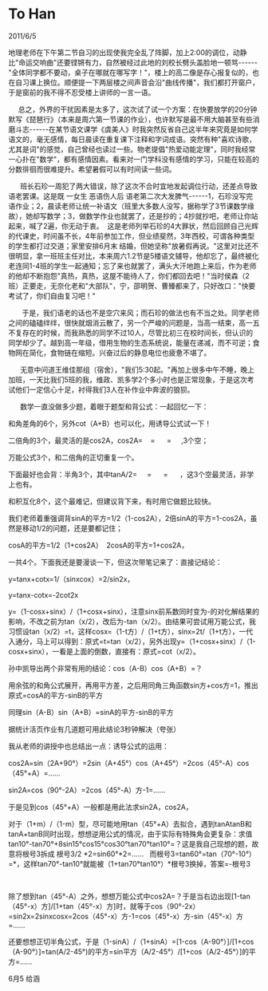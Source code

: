 

# To Han
2011/6/5

地理老师在下午第二节自习的出现使我完全乱了阵脚，加上2:00的调位，动静比"命运交响曲"还要铿锵有力，自然被经过此地的刘校长劈头盖脸地一顿骂------"全体同学都不要动，桌子在哪就在哪写字！"，楼上的高二像是存心报复似的，也在自习课上换位。顺便提一下两层楼之间声音会沿"曲线传播"，我们都打开窗户，于是窗前的我不得不忍受楼上讲师的一言一语。

    
总之，外界的干扰因素是太多了，这次试了试一个方案：在快要放学的20分钟默写《琵琶行》（本来是周六第一节课的作业），也许默写是最不用大脑甚至有些消磨斗志------在某节语文课学《虞美人》时我突然反省自己这半年来究竟是如何学语文的，毫无感情，每日晨读在重复课下注释和字词成语。突然有种"喜欢诗歌，尤其是词"的感觉，自己曾经也读过一些。物老提倡"热爱动能定理"，同时我经常一心扑在"数学"，都有感情因素。看来对一门学科没有感情的学习，只能在较高的分数徘徊而很难提升。希望暑假可以有时间读一些词。

     
班长石珍一周犯了两大错误，除了这次不合时宜地发起调位行动，还差点导致语老罢课。这是既
一女生 恶语伤人后
语老第二次大发脾气------1，石珍没写完语作业；2，晨读老师让统一补语文（班里大多数人没写，据称学了3节课数学缘故），她却写数学；3，做数学作业也就罢了，还是抄的；4抄就抄吧，老师让你站起来，喊了2遍，你无动于衷。 
这是老师列举石珍的4大罪状，然后回顾自己光辉的代课史，时间虽不长，4年前参加工作，但业绩斐然，3年西校，可谓各种类型的学生都打过交道；家里安排6月末
结婚，但她坚称"放暑假再说。"这里对比还不很明显，拿一班班主任对比，本来周六1.2节是5楼语文辅导，他却忘了，最终被化老连同1-4班的学生一起通知；忘了来也就罢了，满头大汗地跑上来后，作为老师的他却不断抱怨"真热，真热，这屋不能待人了，你们都回去吧！"当时侯森（2班）正要走，无奈化老和"大部队"，宁，邵明贺、曹臻都来了，只好改口："快要考试了，你们自由复习吧！"

      
于是，我们语老的话也不是空穴来风；而石珍的做法也有不当之处。同学老师之间的磕磕绊绊，很快就烟消云散了，另一个严峻的问题是，当高一结束，高一五不复存在的时候，而我熟悉的同学不过10人，尽管比初三在校时间长，但认识的同学却少了。越到高一年级，借用生物的生态系统说，能量在递减，而不可逆；食物网在简化，食物链在缩短。兴奋过后的静息电位也疲惫不堪了。

     
无意中问道王维佳那组（宿舍），"我们5:30起。"再加上很多中午不睡，晚上加班，一天比我们5班的我，维政、凯多学2个多小时也是正常现象，于是这次考试他们一定信心十足，衬得我们3人在补作业中奔波的狼狈。

      数学一直没做多少题，着眼于题型和背公式：一起回忆一下：

和角差角的6个，另外cot（A+B）也可以化，用诱导公式试一下！

二倍角的3个，最灵活的是cos2A，cos2A=    =      =     ,3个空；

万能公式3个，和二倍角的正切重复一个。

下面最好也会背：半角3个，其中tanA/2=     =      =     
，这3个空最灵活，非学 上也有。

和积互化8个，这个最难记，但建议背下来，有时用它做题比较快。

我们老师着重强调背sinA的平方=1/2（1-cos2A），2倍sinA的平方=1-cos2A，虽然是移动1/2的问题，还是要都记住；

cosA的平方=1/2（1+cos2A）  2cosA的平方=1+cos2A，

一共4个。下面我还是要漫谈一下，但这次带笔记来了：直接记结论：

y=tanx+cotx=1/（sinxcox）=2/sin2x，

y=tanx-cotx=-2cot2x

y=（1-cosx+sinx）/（1+cosx+sinx），注意sinx前系数同时变为-的对化解结果的影响，不改之前为tan（x/2），改后为-tan（x/2）。由结果可尝试用万能公式，我习惯设tan（x/2）=t，这样cosx=（1-t方）/（1+t方），sinx=2t/（1+t方），一代入通分，马上可以得到：原式=t=tan（x/2），另外出现y=（1+cosx+sinx）/（1-cosx+sinx），一看是上面的倒数，直接有：原式=cot（x/2）。

孙中凯导出两个非常有用的结论：cos（A-B）cos（A+B）=？

用余弦的和角公式展开，再用平方差，之后用同角三角函数sin方+cos方=1，推出原式=cosA的平方-sinB的平方

同理sin（A-B）sin（A+B）=sinA的平方-sinB的平方

据统计活页作业有几道题可用此结论3秒钟解决（夸张）

我从老师的讲授中也总结出一点：诱导公式的运用：

cos2A=sin（2A+90°）=2sin（A+45°）cos（A+45°）=2cos（45°-A）cos（45°+A）=......

sin2A=cos（90°-2A）=2cos（45°-A）方-1=......

于是见到cos（45°+A）一般都是用此法求sin2A，cos2A，

对于（1+m）/（1-m）型，尽可能地用tan（45°+A）去拟合，遇到tanAtanB和tanA+tanB同时出现，想想逆用公式的情况，由于实际有特殊角会更复杂：求值tan10°-tan70°+8sin15°cos15°cos30°tan70°tan10°=？这是我自己现想的题，故意将根号3拆成
根号3/2 \*2=sin60°\*2=......  
而根号3=tan60°=tan（70°-10°）=\*，这样tan70°-tan10°就能被（1+tan70°tan10°）\*根号3换掉，答案=-根号3

 

除了想到tan（45°-A）之外，想想万能公式中cos2A=？于是当右边出现\[1-tan（45°-x）方\]/\[1+tan（45°-x）方\]时，就等于cos（90°-2x）=sin2x=2sinxcosx=2cos（45°-x）方-1=cos（45°-x）方-sin（45°-x）方=......

还要想想正切半角公式，于是（1-sinA）/（1+sinA）=\[1-cos（A-90°）\]/\[1+cos（A-90°）\]=tan(A/2-45°)的平方=sin平方（A/2-45°）/\[1+cos（A/2-45°）\]的平方=......

6月5 给涵